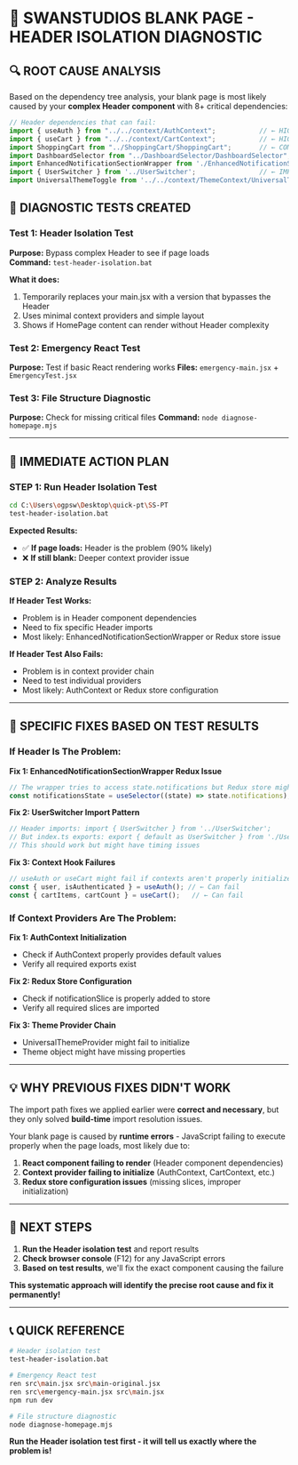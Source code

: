 # 🎯 SWANSTUDIOS BLANK PAGE - HEADER ISOLATION DIAGNOSTIC

## **🔍 ROOT CAUSE ANALYSIS**

Based on the dependency tree analysis, your blank page is most likely caused by your **complex Header component** with 8+ critical dependencies:

```typescript
// Header dependencies that can fail:
import { useAuth } from "../../context/AuthContext";           // ← HIGH RISK
import { useCart } from "../../context/CartContext";           // ← HIGH RISK  
import ShoppingCart from "../ShoppingCart/ShoppingCart";       // ← COMPONENT RISK
import DashboardSelector from "../DashboardSelector/DashboardSelector"; // ← COMPONENT RISK
import EnhancedNotificationSectionWrapper from './EnhancedNotificationSectionWrapper'; // ← REDUX RISK
import { UserSwitcher } from '../UserSwitcher';                // ← IMPORT RISK
import UniversalThemeToggle from '../../context/ThemeContext/UniversalThemeToggle'; // ← THEME RISK
```

## **🧪 DIAGNOSTIC TESTS CREATED**

### **Test 1: Header Isolation Test**
**Purpose:** Bypass complex Header to see if page loads  
**Command:** `test-header-isolation.bat`

**What it does:**
1. Temporarily replaces your main.jsx with a version that bypasses the Header
2. Uses minimal context providers and simple layout
3. Shows if HomePage content can render without Header complexity

### **Test 2: Emergency React Test**  
**Purpose:** Test if basic React rendering works
**Files:** `emergency-main.jsx` + `EmergencyTest.jsx`

### **Test 3: File Structure Diagnostic**
**Purpose:** Check for missing critical files
**Command:** `node diagnose-homepage.mjs`

---

## **🚀 IMMEDIATE ACTION PLAN**

### **STEP 1: Run Header Isolation Test**
```bash
cd C:\Users\ogpsw\Desktop\quick-pt\SS-PT
test-header-isolation.bat
```

**Expected Results:**
- ✅ **If page loads:** Header is the problem (90% likely)
- ❌ **If still blank:** Deeper context provider issue

### **STEP 2: Analyze Results**

**If Header Test Works:**
- Problem is in Header component dependencies
- Need to fix specific Header imports
- Most likely: EnhancedNotificationSectionWrapper or Redux store issue

**If Header Test Also Fails:**
- Problem is in context provider chain
- Need to test individual providers
- Most likely: AuthContext or Redux store configuration

---

## **🔧 SPECIFIC FIXES BASED ON TEST RESULTS**

### **If Header Is The Problem:**

**Fix 1: EnhancedNotificationSectionWrapper Redux Issue**
```typescript
// The wrapper tries to access state.notifications but Redux store might not have it
const notificationsState = useSelector((state) => state.notifications);
```

**Fix 2: UserSwitcher Import Pattern**
```typescript
// Header imports: import { UserSwitcher } from '../UserSwitcher';
// But index.ts exports: export { default as UserSwitcher } from './UserSwitcher';
// This should work but might have timing issues
```

**Fix 3: Context Hook Failures**
```typescript
// useAuth or useCart might fail if contexts aren't properly initialized
const { user, isAuthenticated } = useAuth(); // ← Can fail
const { cartItems, cartCount } = useCart();   // ← Can fail
```

### **If Context Providers Are The Problem:**

**Fix 1: AuthContext Initialization**
- Check if AuthContext properly provides default values
- Verify all required exports exist

**Fix 2: Redux Store Configuration**
- Check if notificationSlice is properly added to store
- Verify all required slices are imported

**Fix 3: Theme Provider Chain**
- UniversalThemeProvider might fail to initialize
- Theme object might have missing properties

---

## **💡 WHY PREVIOUS FIXES DIDN'T WORK**

The import path fixes we applied earlier were **correct and necessary**, but they only solved **build-time** import resolution issues. 

Your blank page is caused by **runtime errors** - JavaScript failing to execute properly when the page loads, most likely due to:

1. **React component failing to render** (Header component dependencies)
2. **Context provider failing to initialize** (AuthContext, CartContext, etc.)
3. **Redux store configuration issues** (missing slices, improper initialization)

---

## **🎯 NEXT STEPS**

1. **Run the Header isolation test** and report results
2. **Check browser console** (F12) for any JavaScript errors
3. **Based on test results**, we'll fix the exact component causing the failure

**This systematic approach will identify the precise root cause and fix it permanently!**

---

## **📞 QUICK REFERENCE**

```bash
# Header isolation test
test-header-isolation.bat

# Emergency React test  
ren src\main.jsx src\main-original.jsx
ren src\emergency-main.jsx src\main.jsx
npm run dev

# File structure diagnostic
node diagnose-homepage.mjs
```

**Run the Header isolation test first - it will tell us exactly where the problem is!**
